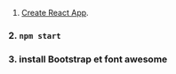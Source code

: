 1. [Create React App](https://github.com/facebook/create-react-app).

### 2. `npm start`

### 3. install Bootstrap et font awesome
